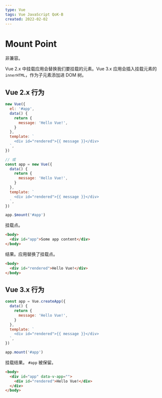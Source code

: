 ```yaml
---
type: Vue
tags: Vue JavaScript QoK-B
created: 2022-02-02
---
```


# Mount Point

非兼容。

Vue 2.x 中挂载应用会替换我们要挂载的元素。Vue 3.x 应用会插入挂载元素的 `innerHTML`，作为子元素添加进 DOM 树。

## Vue 2.x 行为

```js
new Vue({
  el: '#app',
  data() {
    return {
      message: 'Hello Vue!',
    }
  },
  template: `
    <div id="rendered">{{ message }}</div>
  `,
})

// 或
const app = new Vue({
  data() {
    return {
      message: 'Hello Vue!',
    }
  },
  template: `
    <div id="rendered">{{ message }}</div>
  `,
})

app.$mount('#app')
```

挂载点。

```html
<body>
  <div id="app">Some app content</div>
</body>
```

结果。应用替换了挂载点。

```html
<body>
  <div id="rendered">Hello Vue!</div>
</body>
```

## Vue 3.x 行为

```js
const app = Vue.createApp({
  data() {
    return {
      message: 'Hello Vue!',
    }
  },
  template: `
    <div id="rendered">{{ message }}</div>
  `,
})

app.mount('#app')
```

挂载结果。 `#app` 被保留。

```html
<body>
  <div id="app" data-v-app="">
    <div id="rendered">Hello Vue!</div>
  </div>
</body>
```

